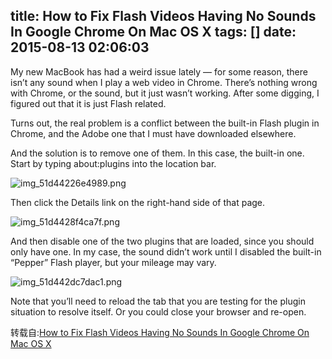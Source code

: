 title: How to Fix Flash Videos Having No Sounds In Google Chrome On Mac OS X
tags: []
date: 2015-08-13 02:06:03
---

My new MacBook has had a weird issue lately — for some reason, there isn’t any sound when I play a web video in Chrome. There’s nothing wrong with Chrome, or the sound, but it just wasn’t working. After some digging, I figured out that it is just Flash related.

<!-- more -->

Turns out, the real problem is a conflict between the built-in Flash plugin in Chrome, and the Adobe one that I must have downloaded elsewhere.

And the solution is to remove one of them. In this case, the built-in one. Start by typing about:plugins into the location bar.

![img_51d44226e4989.png](http://zozorz-typechoupload.stor.sinaapp.com/1172181251.png)

Then click the Details link on the right-hand side of that page.

![img_51d4428f4ca7f.png](http://zozorz-typechoupload.stor.sinaapp.com/3705071358.png)

And then disable one of the two plugins that are loaded, since you should only have one. In my case, the sound didn’t work until I disabled the built-in “Pepper” Flash player, but your mileage may vary.

![img_51d442dc7dac1.png](http://zozorz-typechoupload.stor.sinaapp.com/1712560933.png)

Note that you’ll need to reload the tab that you are testing for the plugin situation to resolve itself. Or you could close your browser and re-open.

转载自:[How to Fix Flash Videos Having No Sounds In Google Chrome On Mac OS X](http://www.howtogeek.com/tips/how-to-fix-flash-videos-having-no-sound-in-chrome-on-mac-os-x/)